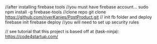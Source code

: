 //after installing firebase tools
//you must have firebase account...
sudo npm install -g firebase-tools
//clone repo
git clone https://github.com/riverKanies/PostProduct.git
// init fb folder and deploy
firebase init
firebase deploy
//you will need to set up security rules

// see tutorial that this project is based off at (task-ninja):
https://code4startup.com/
